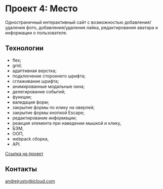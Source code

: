 # Проект 4: Место
Одностраничный интерактивный сайт с возможностью добавления/удаления фото, добавления/удаления лайка, редактирования аватара и информации о пользователе.

## Технологии
* flex;
* grid;
* адаптивная верстка;
* подключение стороннего шрифта;
* сглаживание шрифта;
* анимированные модальные окна;
* делегирование событий;
* функции;
* валидация форм;
* закрытие формы по клику на оверлей;
* закрытие формы кнопкой Escape;
* редактирование информации;
* реакция элемента при наведении мышкой и клику,
* БЭМ,
* ООП,
* webpack сборка,
* API.


 [Ссылка на проект](https://embryo83.github.io/mesto/)
 
 ## Контакты
 andrejrusty@icloud.com


